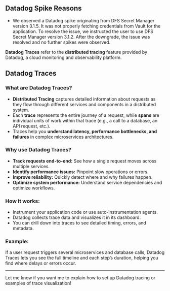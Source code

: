 
## Datadog Spike Reasons

- We observed a Datadog spike originating from DFS Secret Manager version 3.1.5. It was not properly fetching credentials from Vault for the application. To resolve the issue, we instructed the user to use DFS Secret Manager version 3.1.2. After the downgrade, the issue was resolved and no further spikes were observed. 

**Datadog Traces** refer to the **distributed tracing** feature provided by Datadog, a cloud monitoring and observability platform.

## Datadog Traces

### What are Datadog Traces?

* **Distributed Tracing** captures detailed information about requests as they flow through different services and components in a distributed system.
* Each **trace** represents the entire journey of a request, while **spans** are individual units of work within that trace (e.g., a call to a database, an API request, etc.).
* Traces help you **understand latency, performance bottlenecks, and failures** in complex microservices architectures.

### Why use Datadog Traces?

* **Track requests end-to-end:** See how a single request moves across multiple services.
* **Identify performance issues:** Pinpoint slow operations or errors.
* **Improve reliability:** Quickly detect where and why failures happen.
* **Optimize system performance:** Understand service dependencies and optimize workflows.

### How it works:

* Instrument your application code or use auto-instrumentation agents.
* Datadog collects trace data and visualizes it in its dashboard.
* You can drill down into traces to see detailed timing, errors, and metadata.

### Example:

If a user request triggers several microservices and database calls, Datadog Traces lets you see the full timeline and each step’s duration, helping you find where delays or errors occur.

---

Let me know if you want me to explain how to set up Datadog tracing or examples of trace visualization!
